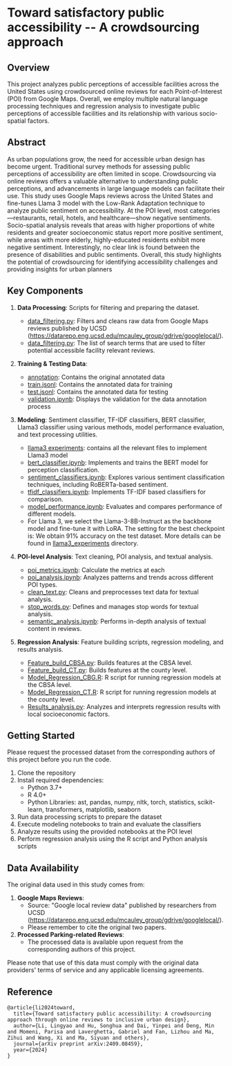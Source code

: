 # Toward satisfactory public accessibility -- A crowdsourcing approach

## Overview

This project analyzes public perceptions of accessible facilities across the United States using crowdsourced online reviews for each Point-of-Interest (POI) from Google Maps. Overall, we employ multiple natural language processing techniques and regression analysis to investigate public perceptions of accessible facilities and its relationship with various socio-spatial factors.

## Abstract

As urban populations grow, the need for accessible urban design has become urgent. Traditional survey methods for assessing public perceptions of accessibility are often limited in scope. Crowdsourcing via online reviews offers a valuable alternative to understanding public perceptions, and advancements in large language models
can facilitate their use. This study uses Google Maps reviews across the United States and fine-tunes Llama 3 model with the Low-Rank Adaptation technique to analyze public sentiment on accessibility. At the POI level, most categories—restaurants, retail, hotels, and healthcare—show negative sentiments. Socio-spatial analysis
reveals that areas with higher proportions of white residents and greater socioeconomic status report more positive sentiment, while areas with more elderly, highly-educated residents exhibit more negative sentiment. Interestingly, no clear link is found between the presence of disabilities and public sentiments. Overall, this
study highlights the potential of crowdsourcing for identifying accessibility challenges and providing insights for urban planners

## Key Components

1. **Data Processing**: Scripts for filtering and preparing the dataset.
   - [data_filtering.py](https://github.com/Lingyao1219/accessible-urban/blob/main/data_preparation/review_filtering.py): Filters and cleans raw data from Google Maps reviews published by UCSD (https://datarepo.eng.ucsd.edu/mcauley_group/gdrive/googlelocal/).
   - [data_filtering.py](https://github.com/Lingyao1219/accessible-urban/blob/main/data_preparation/words_list.py): The list of search terms that are used to filter potential accessible facility relevant reviews. 

2. **Training & Testing Data**:
   - [annotation](https://github.com/Lingyao1219/accessible-urban/tree/main/annotation): Contains the original annotated data
   - [train.jsonl](https://github.com/Lingyao1219/accessible-urban/blob/main/train.jsonl): Contains the annotated data for training
   - [test.jsonl](https://github.com/Lingyao1219/accessible-urban/blob/main/test.jsonl): Contains the annotated data for testing
   - [validation.ipynb](https://github.com/Lingyao1219/accessible-urban/blob/main/annotation/validation.ipynb): Displays the validation for the data annotation process

4. **Modeling**: Sentiment classifier, TF-IDF classifiers, BERT classifier, Llama3 classifier using various methods, model performance evaluation, and text processing utilities.
   - [llama3 experiments](https://github.com/Lingyao1219/accessible-urban/tree/main/llama3_experiments): contains all the relevant files to implement Llama3 model
   - [bert_classifier.ipynb](https://github.com/Lingyao1219/accessible-urban/blob/main/classifiers/bert_classifier.ipynb): Implements and trains the BERT model for perception classification.
   - [sentiment_classifiers.ipynb](https://github.com/Lingyao1219/accessible-urban/blob/main/classifiers/sentiment_classifier.ipynb): Explores various sentiment classification techniques, including RoBERTa-based sentiment.
   - [tfidf_classifiers.ipynb](https://github.com/Lingyao1219/accessible-urban/blob/main/classifiers/tfidf_classifiers.ipynb): Implements TF-IDF based classifiers for comparison.
   - [model_performance.ipynb](https://github.com/Lingyao1219/accessible-urban/blob/main/model_performance/model_performance.ipynb): Evaluates and compares performance of different models.
   - For Llama 3, we select the Llama-3-8B-Instruct as the backbone model and fine-tune it with LoRA. The setting for the best checkpoint is: We obtain 91% accuracy on the test dataset. More details can be found in [llama3_experiments](https://github.com/Lingyao1219/accessible-urban/tree/main/llama3_experiments) directory.

5. **POI-level Analysis**: Text cleaning, POI analysis, and textual analysis.
   - [poi_metrics.ipynb](https://github.com/Lingyao1219/accessible-urban/blob/main/poi_metrics.ipynb): Calculate the metrics at each 
   - [poi_analysis.ipynb](https://github.com/Lingyao1219/accessible-urban/blob/main/poi_analysis.ipynb): Analyzes patterns and trends across different POI types.
   - [clean_text.py](https://github.com/Lingyao1219/accessible-urban/blob/main/classifiers/clean_text.py): Cleans and preprocesses text data for textual analysis.
   - [stop_words.py](https://github.com/Lingyao1219/accessible-urban/blob/main/stop_words.py): Defines and manages stop words for textual analysis.
   - [semantic_analysis.ipynb](https://github.com/Lingyao1219/accessible-urban/blob/main/semantic_analysis.ipynb): Performs in-depth analysis of textual content in reviews.

6. **Regression Analysis**: Feature building scripts, regression modeling, and results analysis.
   - [Feature_build_CBSA.py](https://github.com/Lingyao1219/accessible-urban/blob/main/Feature_build_CBG.py): Builds features at the CBSA level.
   - [Feature_build_CT.py](https://github.com/Lingyao1219/accessible-urban/blob/main/Feature_build_CT.py): Builds features at the county level.
   - [Model_Regression_CBG.R](https://github.com/Lingyao1219/accessible-urban/blob/main/Model_Regression_CBG.R): R script for running regression models at the CBSA level.
   - [Model_Regression_CT.R](https://github.com/Lingyao1219/accessible-urban/blob/main/Model_Regression_CT.R): R script for running regression models at the county level.
   - [Results_analysis.py](https://github.com/Lingyao1219/accessible-urban/blob/main/Results_analysis.py): Analyzes and interprets regression results with local socioeconomic factors.


## Getting Started

Please request the processed dataset from the corresponding authors of this project before you run the code. 
1. Clone the repository
2. Install required dependencies:
   - Python 3.7+
   - R 4.0+
   - Python Libraries: ast, pandas, numpy, nltk, torch, statistics, scikit-learn, transformers, matplotlib, seaborn
3. Run data processing scripts to prepare the dataset
4. Execute modeling notebooks to train and evaluate the classifiers
5. Analyze results using the provided notebooks at the POI level
6. Perform regression analysis using the R script and Python analysis scripts

## Data Availability

The original data used in this study comes from: 
1. **Google Maps Reviews**: 
   - Source: "Google local review data" published by researchers from UCSD (https://datarepo.eng.ucsd.edu/mcauley_group/gdrive/googlelocal/). 
   - Please remember to cite the original two papers.
2. **Processed Parking-related Reviews**:
   - The processed data is available upon request from the corresponding authors of this project.

Please note that use of this data must comply with the original data providers' terms of service and any applicable licensing agreements.

## Reference
```
@article{li2024toward,
  title={Toward satisfactory public accessibility: A crowdsourcing approach through online reviews to inclusive urban design},
  author={Li, Lingyao and Hu, Songhua and Dai, Yinpei and Deng, Min and Momeni, Parisa and Laverghetta, Gabriel and Fan, Lizhou and Ma, Zihui and Wang, Xi and Ma, Siyuan and others},
  journal={arXiv preprint arXiv:2409.08459},
  year={2024}
}
```
